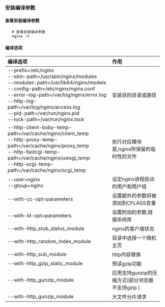 ### 安装编译参数

#### 查看安装编译参数

```shell
   # 查看安装编译参数
   nginx -V
```
#### 编译选项

| 编译选项  | 作用  |
| :-------- | :---- |
| --prefix=/etc/nginx <br /> --sbin-path=/usr/sbin/nginx/modules <br /> --modules-path=/usr/lib64/nginx/models <br /> --config-path=/etc/nginx/nginx.conf <br /> --error-log-path=/var/log/nginx/error.log <br /> --http-log-path=/var/log/nginx/access.log <br /> --pid-path=/var/run/nginx.pid <br /> --lock-path=/var/run/nginx.lock | 安装目的目录或路径 |
| --http-client-boby-temp-path=/var/cache/nginx/client_temp <br /> --http-proxy-temp-path=/var/cache/nginx/proxy_temp <br /> --http-fastcgi-temp-path=/var/cache/nginx/uwsgi_temp <br /> --http-scgi-temp-path=/var/cache/nginx/scgi_temp | 执行对应模块是,nginx所保留的临时性的文件 |
| --user=nginx <br /> --gtoup=nginx | 设定nginx进程启动的用户和用户组 |
| --with-cc-opt=parameters | 设置额外的参数将被添加到CFLAGS变量 |
| --with-ld-opt=parameters | 设置附加的参数,链接系统库 |
| --with-http_stub_status_module | nginx的客户端状态 |
| --with-http_random_index_module | 目录中选择一个随机主页 |
| --with-http_sub_module | http内容替换 |
| --with-http_gzip_static_module | 预读gzip功能 |
| --with-http_gunzip_module | 应用支持gunzip的压缩方式(部分浏览器不支持gzip ) |
| --with-http_gunzip_module | 大文件分片请求 |